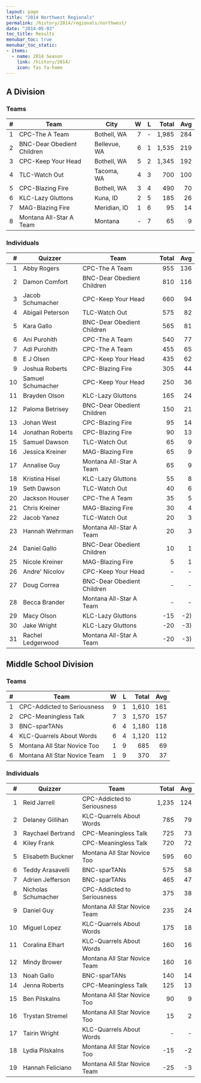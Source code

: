 ```yaml
---
layout: page
title: "2014 Northwest Regionals"
permalink: /history/2014/regionals/northwest/
date: "2014-05-03"
toc_title: Results
menubar_toc: true
menubar_toc_static:
- items:
  - name: 2014 Season
    link: /history/2014/
    icon: fas fa-home
---
```


## A Division

### Teams

|    # | Team                       | City         |    W |    L | Total |  Avg |
| ---: | -------------------------- | ------------ | ---: | ---: | ----: | ---: |
|    1 | CPC-The A Team             | Bothell, WA  |    7 |    - | 1,985 |  284 |
|    2 | BNC-Dear Obedient Children | Bellevue, WA |    6 |    1 | 1,535 |  219 |
|    3 | CPC-Keep Your Head         | Bothell, WA  |    5 |    2 | 1,345 |  192 |
|    4 | TLC-Watch Out              | Tacoma, WA   |    4 |    3 |   700 |  100 |
|    5 | CPC-Blazing Fire           | Bothell, WA  |    3 |    4 |   490 |   70 |
|    6 | KLC-Lazy Gluttons          | Kuna, ID     |    2 |    5 |   185 |   26 |
|    7 | MAG-Blazing Fire           | Meridian, ID |    1 |    6 |    95 |   14 |
|    8 | Montana All-Star A Team    | Montana      |    - |    7 |    65 |    9 |

### Individuals

|    # | Quizzer           | Team                       | Total |  Avg |
| ---: | ----------------- | -------------------------- | ----: | ---: |
|    1 | Abby Rogers       | CPC-The A Team             |   955 |  136 |
|    2 | Damon Comfort     | BNC-Dear Obedient Children |   810 |  116 |
|    3 | Jacob Schumacher  | CPC-Keep Your Head         |   660 |   94 |
|    4 | Abigail Peterson  | TLC-Watch Out              |   575 |   82 |
|    5 | Kara Gallo        | BNC-Dear Obedient Children |   565 |   81 |
|    6 | Ani Purohith      | CPC-The A Team             |   540 |   77 |
|    7 | Adi Purohith      | CPC-The A Team             |   455 |   65 |
|    8 | E J Olsen         | CPC-Keep Your Head         |   435 |   62 |
|    9 | Joshua Roberts    | CPC-Blazing Fire           |   305 |   44 |
|   10 | Samuel Schumacher | CPC-Keep Your Head         |   250 |   36 |
|   11 | Brayden Olson     | KLC-Lazy Gluttons          |   165 |   24 |
|   12 | Paloma Betrisey   | BNC-Dear Obedient Children |   150 |   21 |
|   13 | Johan West        | CPC-Blazing Fire           |    95 |   14 |
|   14 | Jonathan Roberts  | CPC-Blazing Fire           |    90 |   13 |
|   15 | Samuel Dawson     | TLC-Watch Out              |    65 |    9 |
|   16 | Jessica Kreiner   | MAG-Blazing Fire           |    65 |    9 |
|   17 | Annalise Guy      | Montana All-Star A Team    |    65 |    9 |
|   18 | Kristina Hisel    | KLC-Lazy Gluttons          |    55 |    8 |
|   19 | Seth Dawson       | TLC-Watch Out              |    40 |    6 |
|   20 | Jackson Houser    | CPC-The A Team             |    35 |    5 |
|   21 | Chris Kreiner     | MAG-Blazing Fire           |    30 |    4 |
|   22 | Jacob Yanez       | TLC-Watch Out              |    20 |    3 |
|   23 | Hannah Wehrman    | Montana All-Star A Team    |    20 |    3 |
|   24 | Daniel Gallo      | BNC-Dear Obedient Children |    10 |    1 |
|   25 | Nicole Kreiner    | MAG-Blazing Fire           |     5 |    1 |
|   26 | Andre' Nicolov    | CPC-Keep Your Head         |     - |    - |
|   27 | Doug Correa       | BNC-Dear Obedient Children |     - |    - |
|   28 | Becca Brander     | Montana All-Star A Team    |     - |    - |
|   29 | Macy Olson        | KLC-Lazy Gluttons          |   -15 |  -2) |
|   30 | Jake Wright       | KLC-Lazy Gluttons          |   -20 |  -3) |
|   31 | Rachel Ledgerwood | Montana All-Star A Team    |   -20 |  -3) |

## Middle School Division

### Teams

|    # | Team                         |    W |    L | Total |  Avg |
| ---: | ---------------------------- | ---: | ---: | ----: | ---: |
|    1 | CPC-Addicted to Seriousness  |    9 |    1 | 1,610 |  161 |
|    2 | CPC-Meaningless Talk         |    7 |    3 | 1,570 |  157 |
|    3 | BNC-sparTANs                 |    6 |    4 | 1,180 |  118 |
|    4 | KLC-Quarrels About Words     |    6 |    4 | 1,120 |  112 |
|    5 | Montana All Star Novice Too  |    1 |    9 |   685 |   69 |
|    6 | Montana All Star Novice Team |    1 |    9 |   370 |   37 |

### Individuals

|    # | Quizzer             | Team                         | Total |  Avg |
| ---: | ------------------- | ---------------------------- | ----: | ---: |
|    1 | Reid Jarrell        | CPC-Addicted to Seriousness  | 1,235 |  124 |
|    2 | Delaney Gillihan    | KLC-Quarrels About Words     |   785 |   79 |
|    3 | Raychael Bertrand   | CPC-Meaningless Talk         |   725 |   73 |
|    4 | Kiley Frank         | CPC-Meaningless Talk         |   720 |   72 |
|    5 | Elisabeth Buckner   | Montana All Star Novice Too  |   595 |   60 |
|    6 | Teddy Arasavelli    | BNC-sparTANs                 |   575 |   58 |
|    7 | Adrien Jefferson    | BNC-sparTANs                 |   465 |   47 |
|    8 | Nicholas Schumacher | CPC-Addicted to Seriousness  |   375 |   38 |
|    9 | Daniel Guy          | Montana All Star Novice Team |   235 |   24 |
|   10 | Miguel Lopez        | KLC-Quarrels About Words     |   175 |   18 |
|   11 | Coralina Elhart     | KLC-Quarrels About Words     |   160 |   16 |
|   12 | Mindy Brower        | Montana All Star Novice Team |   160 |   16 |
|   13 | Noah Gallo          | BNC-sparTANs                 |   140 |   14 |
|   14 | Jenna Roberts       | CPC-Meaningless Talk         |   125 |   13 |
|   15 | Ben Pilskalns       | Montana All Star Novice Too  |    90 |    9 |
|   16 | Trystan Stremel     | Montana All Star Novice Too  |    15 |    2 |
|   17 | Tairin Wright       | KLC-Quarrels About Words     |     - |    - |
|   18 | Lydia Pilskalns     | Montana All Star Novice Too  |   -15 |   -2 |
|   19 | Hannah Feliciano    | Montana All Star Novice Team |   -25 |   -3 |
